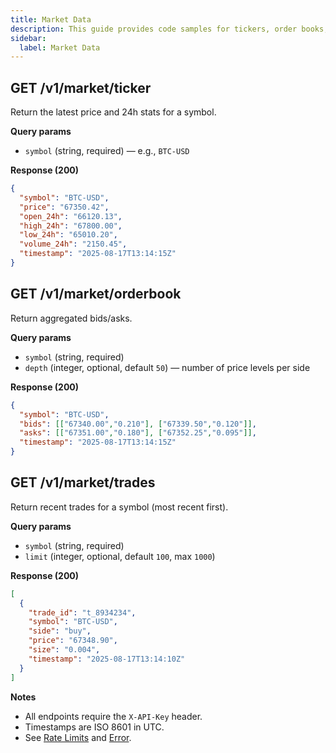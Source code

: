 ```yaml
---
title: Market Data
description: This guide provides code samples for tickers, order books, and recent trades.
sidebar:
  label: Market Data
---
```


## GET /v1/market/ticker
Return the latest price and 24h stats for a symbol.

**Query params**
- `symbol` (string, required) — e.g., `BTC-USD`

**Response (200)**
```json
{
  "symbol": "BTC-USD",
  "price": "67350.42",
  "open_24h": "66120.13",
  "high_24h": "67800.00",
  "low_24h": "65010.20",
  "volume_24h": "2150.45",
  "timestamp": "2025-08-17T13:14:15Z"
}
```

## GET /v1/market/orderbook
Return aggregated bids/asks.

**Query params**
- `symbol` (string, required)
- `depth` (integer, optional, default `50`) — number of price levels per side

**Response (200)**
```json
{
  "symbol": "BTC-USD",
  "bids": [["67340.00","0.210"], ["67339.50","0.120"]],
  "asks": [["67351.00","0.180"], ["67352.25","0.095"]],
  "timestamp": "2025-08-17T13:14:15Z"
}
```

## GET /v1/market/trades
Return recent trades for a symbol (most recent first).

**Query params**
- `symbol` (string, required)
- `limit` (integer, optional, default `100`, max `1000`)

**Response (200)**
```json
[
  {
    "trade_id": "t_8934234",
    "symbol": "BTC-USD",
    "side": "buy",
    "price": "67348.90",
    "size": "0.004",
    "timestamp": "2025-08-17T13:14:10Z"
  }
]
```

**Notes**
- All endpoints require the `X-API-Key` header.
- Timestamps are ISO 8601 in UTC.
- See [Rate Limits](/concepts/rate-limits/) and [Error](/concepts/errors).